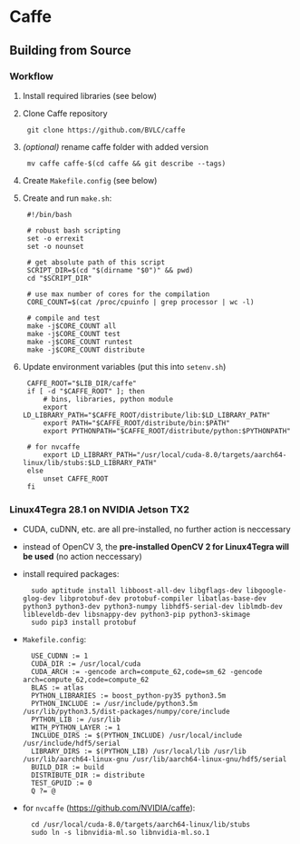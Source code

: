 # Caffe #


## Building from Source ##


### Workflow ###

1. Install required libraries (see below)
2. Clone Caffe repository

        git clone https://github.com/BVLC/caffe

3. *(optional)* rename caffe folder with added version

        mv caffe caffe-$(cd caffe && git describe --tags)

4. Create `Makefile.config` (see below)
5. Create and run `make.sh`:

        #!/bin/bash

        # robust bash scripting
        set -o errexit
        set -o nounset

        # get absolute path of this script
        SCRIPT_DIR=$(cd "$(dirname "$0")" && pwd)
        cd "$SCRIPT_DIR"

        # use max number of cores for the compilation
        CORE_COUNT=$(cat /proc/cpuinfo | grep processor | wc -l)

        # compile and test
        make -j$CORE_COUNT all
        make -j$CORE_COUNT test
        make -j$CORE_COUNT runtest
        make -j$CORE_COUNT distribute
        
6. Update environment variables (put this into `setenv.sh`)

        CAFFE_ROOT="$LIB_DIR/caffe"
        if [ -d "$CAFFE_ROOT" ]; then
            # bins, libraries, python module
            export LD_LIBRARY_PATH="$CAFFE_ROOT/distribute/lib:$LD_LIBRARY_PATH"
            export PATH="$CAFFE_ROOT/distribute/bin:$PATH"
            export PYTHONPATH="$CAFFE_ROOT/distribute/python:$PYTHONPATH"

	    # for nvcaffe
            export LD_LIBRARY_PATH="/usr/local/cuda-8.0/targets/aarch64-linux/lib/stubs:$LD_LIBRARY_PATH"
        else
            unset CAFFE_ROOT
        fi



### Linux4Tegra 28.1 on NVIDIA Jetson TX2 ###

* CUDA, cuDNN, etc. are all pre-installed, no further action is neccessary
* instead of OpenCV 3, the **pre-installed OpenCV 2 for Linux4Tegra will be used** (no action neccessary)
* install required packages:

        sudo aptitude install libboost-all-dev libgflags-dev libgoogle-glog-dev libprotobuf-dev protobuf-compiler libatlas-base-dev  python3 python3-dev python3-numpy libhdf5-serial-dev liblmdb-dev libleveldb-dev libsnappy-dev python3-pip python3-skimage
        sudo pip3 install protobuf

* `Makefile.config`:

        USE_CUDNN := 1        
        CUDA_DIR := /usr/local/cuda
        CUDA_ARCH := -gencode arch=compute_62,code=sm_62 -gencode arch=compute_62,code=compute_62
        BLAS := atlas
        PYTHON_LIBRARIES := boost_python-py35 python3.5m
        PYTHON_INCLUDE := /usr/include/python3.5m /usr/lib/python3.5/dist-packages/numpy/core/include
        PYTHON_LIB := /usr/lib
        WITH_PYTHON_LAYER := 1
        INCLUDE_DIRS := $(PYTHON_INCLUDE) /usr/local/include /usr/include/hdf5/serial
        LIBRARY_DIRS := $(PYTHON_LIB) /usr/local/lib /usr/lib /usr/lib/aarch64-linux-gnu /usr/lib/aarch64-linux-gnu/hdf5/serial
        BUILD_DIR := build
        DISTRIBUTE_DIR := distribute
        TEST_GPUID := 0
        Q ?= @

* for `nvcaffe` (https://github.com/NVIDIA/caffe):

        cd /usr/local/cuda-8.0/targets/aarch64-linux/lib/stubs
        sudo ln -s libnvidia-ml.so libnvidia-ml.so.1
